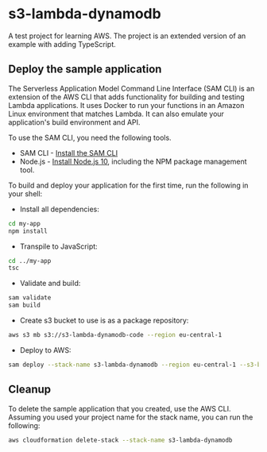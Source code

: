 # s3-lambda-dynamodb

A test project for learning AWS. The project is an extended version of an example with adding TypeScript.

## Deploy the sample application

The Serverless Application Model Command Line Interface (SAM CLI) is an extension of the AWS CLI that adds functionality for building and testing Lambda applications. It uses Docker to run your functions in an Amazon Linux environment that matches Lambda. It can also emulate your application's build environment and API.

To use the SAM CLI, you need the following tools.

* SAM CLI - [Install the SAM CLI](https://docs.aws.amazon.com/serverless-application-model/latest/developerguide/serverless-sam-cli-install.html)
* Node.js - [Install Node.js 10](https://nodejs.org/en/), including the NPM package management tool.

To build and deploy your application for the first time, run the following in your shell:

* Install all dependencies:
```bash
cd my-app
npm install
```
* Transpile to JavaScript:
```bash
cd ../my-app
tsc
```
* Validate and build:
```bash
sam validate
sam build
```
* Create s3 bucket to use is as a package repository:
```bash
aws s3 mb s3://s3-lambda-dynamodb-code --region eu-central-1
```
* Deploy to AWS:
```bash
sam deploy --stack-name s3-lambda-dynamodb --region eu-central-1 --s3-bucket s3-lambda-dynamodb-code --capabilities CAPABILITY_IAM
```

## Cleanup
To delete the sample application that you created, use the AWS CLI. Assuming you used your project name for the stack name, you can run the following:

```bash
aws cloudformation delete-stack --stack-name s3-lambda-dynamodb
```

